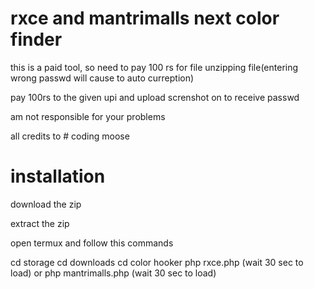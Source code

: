 # rxce and mantrimalls next color finder

this is a paid tool, so need to pay 100 rs for file unzipping file(entering wrong passwd will cause to auto curreption)


pay 100rs to the given upi and upload screnshot on to receive passwd

am not responsible for your problems

all credits to # coding moose

# installation 

download the zip

extract the zip

open termux and follow this commands

cd storage
cd downloads
cd color hooker
php rxce.php (wait 30 sec to load)
       or
php mantrimalls.php (wait 30 sec to load)
